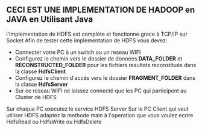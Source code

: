 ## CECI EST UNE IMPLEMENTATION DE HADOOP en JAVA en Utilisant Java 

l'Implementation de HDFS est complète et fonctionne grace à TCP/IP sur Socket
Afin de tester cette implementation de HDFS vous devez:
  - Connecter votre PC à un switch ou un reseau WIFI
  - Configurez le chemin vers le dossier de données **DATA_FOLDER** et **RECONSTRUCTED_FOLDER** pour les fichiers resultats reconstitués dans la classe **HdfsClient**
  - Configurez le chemin d'accès vers le dossier **FRAGMENT_FOLDER** dans la classe **HdfsServer**
  - Sur ce reseau WIFI ne laissez connecté que les PC qui participent au Cluster de HDFS

Sur chaque PC executez le service HDFS Server 
Sur le PC Client qui veut utiliser HDFS adaptez la methode main à l'operation que vous voulez ecrire HdfsRead ou HdfsWrite ou HdfsDelete

